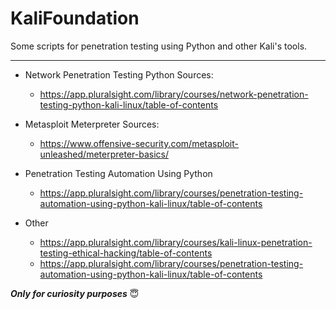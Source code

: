 # KaliFoundation
Some scripts for penetration testing using Python and other Kali's tools.
- - - - 


* Network Penetration Testing Python Sources: 

    * https://app.pluralsight.com/library/courses/network-penetration-testing-python-kali-linux/table-of-contents
    

* Metasploit Meterpreter Sources: 

    * https://www.offensive-security.com/metasploit-unleashed/meterpreter-basics/
    
* Penetration Testing Automation Using Python
    * https://app.pluralsight.com/library/courses/penetration-testing-automation-using-python-kali-linux/table-of-contents
    
* Other
    * https://app.pluralsight.com/library/courses/kali-linux-penetration-testing-ethical-hacking/table-of-contents
    * https://app.pluralsight.com/library/courses/penetration-testing-automation-using-python-kali-linux/table-of-contents


***Only for curiosity purposes*** :innocent:
